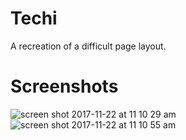 # Techi
A recreation of a difficult page layout.

# Screenshots
![screen shot 2017-11-22 at 11 10 29 am](https://user-images.githubusercontent.com/31449025/33145603-e4a5e444-cf75-11e7-9080-ba011c007f1f.png)
![screen shot 2017-11-22 at 11 10 55 am](https://user-images.githubusercontent.com/31449025/33145605-e5d1516e-cf75-11e7-9a2c-d2685575f1ac.png)
